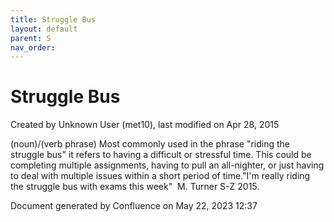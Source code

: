 ```yaml
---
title: Struggle Bus
layout: default
parent: S
nav_order:
---
```


# Struggle Bus

Created by  Unknown User (met10), last modified on Apr 28, 2015

(noun)/(verb phrase) Most commonly used in the phrase &quot;riding the struggle bus&quot; it refers to having a difficult or stressful time. This could be completing multiple assignments, having to pull an all-nighter, or just having to deal with multiple issues within a short period of time.&quot;I'm really riding the struggle bus with exams this week&quot;  M. Turner S-Z 2015.

Document generated by Confluence on May 22, 2023 12:37



